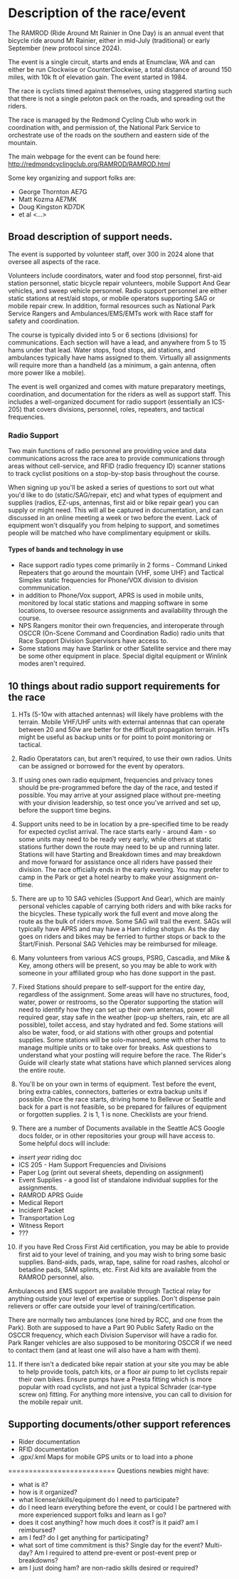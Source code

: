 
# Description of the race/event

The RAMROD (Ride Around Mt Rainier in One Day) is an annual event that bicycle ride around Mt Rainier, either in mid-July (traditional) or early September (new protocol since 2024).

The event is a single circuit, starts and ends at Enumclaw, WA and can either be run Clockwise or CounterClockwise, a total distance of around 150 miles, with 10k ft of elevation gain.  The event started in 1984.


The race is cyclists timed against themselves, using staggered starting such that there is not a single peloton pack on the roads, and spreading out the riders. 

The race is managed by the Redmond Cycling Club who work in coordination with, and permission of, the National Park Service to orchestrate use of the roads on the southern and eastern side of the mountain. 

The main webpage for the event can be found here:
http://redmondcyclingclub.org/RAMROD/RAMROD.html

Some key organizing and support folks are:
- George Thornton AE7G
- Matt Kozma AE7MK
- Doug Kingston KD7DK
- et al
<...>

## Broad description of support needs.
The event is supported by volunteer staff, over 300 in 2024 alone that oversee all aspects of the race.  

Volunteers include coordinators, water and food stop personnel, first-aid station personnel, static bicycle repair volunteers, mobile Support And Gear vehicles, and sweep vehicle personnel. Radio support personnel are either static stations at rest/aid stops, or mobile operators supporting SAG or mobile repair crew. 
In addition, formal resources such as National Park Service Rangers and Ambulances/EMS/EMTs work with Race staff for safety and coordination. 

The course is typically divided into 5 or 6 sections (divisions) for communications. Each section will have a lead, and anywhere from 5 to 15 hams under that lead.  Water stops, food stops, aid stations, and ambulances typically have hams assigned to them.  Virtually all assignments will require more than a handheld (as a minimum, a gain antenna, often more power like a mobile). 

The event is well organized and comes with mature preparatory meetings, coordination, and documentation for the riders as well as support staff. This includes a well-organized document for radio support (essentially an ICS-205) that covers divisions, personnel, roles, repeaters, and tactical frequencies.  

### Radio Support
Two main functions of radio personnel are providing voice and data communications across the race area to provide communications through areas without cell-service, and RFID (radio frequency ID) scanner stations to track cyclist positions on a stop-by-stop basis throughout the course.

When signing up you'll be asked a series of questions to sort out what you'd like to do (static/SAG/repair, etc) and what types of equipment and supplies (radios, EZ-ups, antennas, first aid or bike repair gear) you can supply or might need. This will all be captured in documentation, and can discussed in an online meeting a week or two before the event. Lack of equipment won't disqualify you from helping to support, and sometimes people will be matched who have complimentary equipment or skills. 


#### Types of bands and technology in use
- Race support radio types come primarily in 2 forms - Command Linked Repeaters that go around the mountain (VHF, some UHF) and Tactical Simplex static frequencies for Phone/VOX division to division commmunication.
- in addition to Phone/Vox support, APRS is used in mobile units, monitored by local static stations and mapping software in some locations, to oversee resource assignments and availability through the course.
- NPS Rangers monitor their own frequencies, and interoperate through OSCCR (On-Scene Command and Coordination Radio) radio units that Race Support Division Supervisors have access to.
- Some stations may have Starlink or other Satellite service and there may be some other equipment in place. Special digital equipment or Winlink modes aren't required.

## 10 things about radio support requirements for the race

1. HTs (5-10w with attached antennas) will likely have problems with the terrain. Mobile VHF/UHF units with external antennas that can operate between 20 and 50w are better for the difficult propagation terrain. HTs might be useful as backup units or for point to point monitoring or tactical.

2. Radio Operatators can, but aren't required, to use their own radios. Units can be assigned or borrowed for the event by operators. 

3. If using ones own radio equipment, frequencies and privacy tones should be pre-programmed before the day of the race, and tested if possible. You may arrive at your assigned place without pre-meeting with your division leadership, so test once you've arrived and set up, before the support time begins.

4. Support units need to be in location by a pre-specified time to be ready for expected cyclist arrival. The race starts early - around 4am - so some units may need to be ready very early, while others at static stations further down the route may need to be up and running later. Stations will have Starting and Breakdown times  and may breakdown and move forward for assistance once all riders have passed their division. The race officially ends in the early evening. You may prefer to camp in the Park or get a hotel nearby to make your assignment on-time.

5. There are up to 10 SAG vehicles (Support And Gear), which are mainly personal vehicles capable of carrying both riders and with bike racks for the bicycles.  These typically work the full event and move along the route as the bulk of riders move. Some SAG will trail the event. SAGs will typically have APRS and may have a Ham riding shotgun. As the day goes on riders and bikes may be ferried to further stops or back to the Start/Finish. Personal SAG Vehicles may be reimbursed for mileage.

6. Many volunteers from various ACS groups, PSRG, Cascadia, and Mike & Key, among others will be present, so you may be able to work with someone in your affiliated group who has done support in the past.


7. Fixed Stations should prepare to self-support for the entire day, regardless of the assignment. Some areas will have no structures, food, water, power or restrooms, so the Operator supporting the station will need to identify how they can set up their own antennas, power all required gear, stay safe in the weather (pop-up shelters, rain, etc are all possible), toilet access, and stay hydrated and fed. Some stations will also be water, food, or aid stations with other groups and potential supplies. Some stations will be solo-manned, some with other hams to manage multiple units or to take over for breaks. Ask questions to understand what your postiing will require before the race. The Rider's Guide will clearly state what stations have which planned services along the entire route.

8. You'll be on your own in terms of equipment. Test before the event, bring extra cables, connectors, batteries or extra backup units if possible. Once the race starts, driving home to Bellevue or Seattle and back for a part is not feasible, so be prepared for failures of equipment or forgotten supplies. 2 is 1, 1 is none. Checklists are your friend.


9. There are a number of Documents available in the Seattle ACS Google docs folder, or in other repositories your group will have access to. Some helpful docs will include:
- *insert year*  riding doc
- ICS 205 - Ham Support Frequencies and Divisions
- Paper Log (print out several sheets, depending on assignment)
- Event Supplies - a good list of standalone individual supplies for the assignments.
- RAMROD APRS Guide
- Medical Report
- Incident Packet
- Transportation Log
- Witness Report
- ???

10. if you have Red Cross First Aid certification, you may be able to provide first aid to your level of training, and you may wish to bring some basic supplies. Band-aids, pads, wrap, tape, saline for road rashes, alcohol or betadine pads, SAM splints, etc. First Aid kits are available from the RAMROD personnel, also. 

Ambulances and EMS support are available through Tactical relay for anything outside your level of expertise or supplies. Don't dispense pain relievers or offer care outside your level of training/certification.

There are normally two ambulances (one hired by RCC, and one from the Park). Both are supposed to have a Part 90 Public Safety Radio on the OSCCR frequency, which each Division Supervisor will have a radio for. Park Ranger vehicles are also supposed to be monitoring OSCCR if we need to contact them (and at least one will also have a ham with them).

11. If there isn't a dedicated bike repair station at your site you may be able to help provide tools, patch kits, or a floor air pump to let cyclists repair their own bikes. Ensure pumps have a Presta fitting which is more popular with road cyclists, and not just a typical Schrader (car-type screw on) fitting. For anything more intensive, you can call to division for the mobile repair unit.



## Supporting documents/other support references

- Rider documentation
- RFID documentation
- .gpx/.kml Maps for mobile GPS units or to load into a phone




==========================
Questions newbies might have:
- what is it?
- how is it organized?
- what license/skills/equipment do I need to participate?
- do I need learn everything before the event, or could I be partnered with more experienced support folks and learn as I go?
- does it cost anything? how much does it cost? is it paid? am I reimbursed? 
- am I fed? do I get anything for participating?
- what sort of time commitment is this? Single day for the event? Multi-day? Am I required to attend pre-event or post-event prep or breakdowns?
- am I just doing ham? are non-radio skills desired or required?


